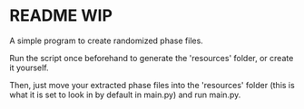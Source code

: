 # README WIP

A simple program to create randomized phase files.

Run the script once beforehand to generate the 'resources' folder, or create it yourself.

Then, just move your extracted phase files into the 'resources' folder (this is what it is set to look in by default in main.py) and run main.py.